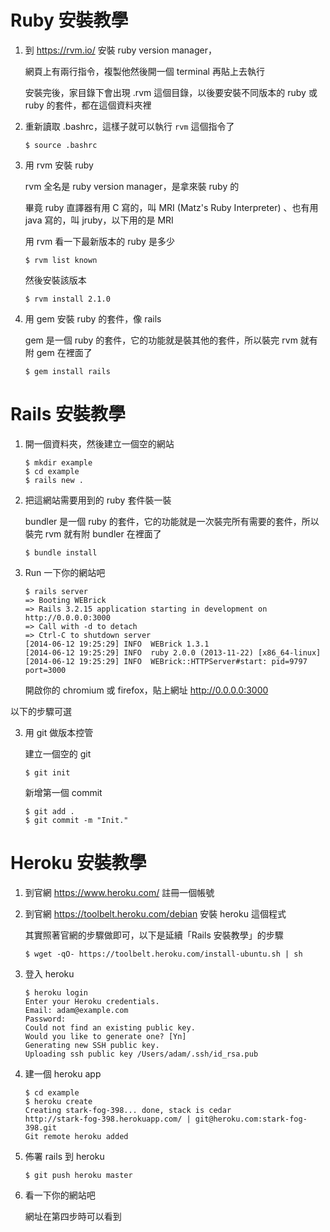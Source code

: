 #   Ruby 安裝教學

1.  到 https://rvm.io/ 安裝 ruby version manager，

    網頁上有兩行指令，複製他然後開一個 terminal 再貼上去執行

    安裝完後，家目錄下會出現 .rvm 這個目錄，以後要安裝不同版本的 ruby 或 ruby 的套件，都在這個資料夾裡

2.  重新讀取 .bashrc，這樣子就可以執行 `rvm` 這個指令了

        $ source .bashrc

3.  用 rvm 安裝 ruby

    rvm 全名是 ruby version manager，是拿來裝 ruby 的

    畢竟 ruby 直譯器有用 C 寫的，叫 MRI (Matz's Ruby Interpreter) 、也有用 java 寫的，叫 jruby，以下用的是 MRI

    用 rvm 看一下最新版本的 ruby 是多少

        $ rvm list known

    然後安裝該版本

        $ rvm install 2.1.0

4.  用 gem 安裝 ruby 的套件，像 rails

    gem 是一個 ruby 的套件，它的功能就是裝其他的套件，所以裝完 rvm 就有附 gem 在裡面了

        $ gem install rails 

#   Rails 安裝教學

1.  開一個資料夾，然後建立一個空的網站

        $ mkdir example
        $ cd example
        $ rails new .

2.  把這網站需要用到的 ruby 套件裝一裝

    bundler 是一個 ruby 的套件，它的功能就是一次裝完所有需要的套件，所以裝完 rvm 就有附 bundler 在裡面了

        $ bundle install

3.  Run 一下你的網站吧

        $ rails server
        => Booting WEBrick
        => Rails 3.2.15 application starting in development on http://0.0.0.0:3000
        => Call with -d to detach
        => Ctrl-C to shutdown server
        [2014-06-12 19:25:29] INFO  WEBrick 1.3.1
        [2014-06-12 19:25:29] INFO  ruby 2.0.0 (2013-11-22) [x86_64-linux]
        [2014-06-12 19:25:29] INFO  WEBrick::HTTPServer#start: pid=9797 port=3000

    開啟你的 chromium 或 firefox，貼上網址 http://0.0.0.0:3000

以下的步驟可選

3.  用 git 做版本控管

    建立一個空的 git

        $ git init

    新增第一個 commit 

        $ git add .
        $ git commit -m "Init."

#   Heroku 安裝教學

1.  到官網 https://www.heroku.com/ 註冊一個帳號

2.  到官網 https://toolbelt.heroku.com/debian 安裝 heroku 這個程式

    其實照著官網的步驟做即可，以下是延續「Rails 安裝教學」的步驟

        $ wget -qO- https://toolbelt.heroku.com/install-ubuntu.sh | sh

3.  登入 heroku

        $ heroku login
        Enter your Heroku credentials.
        Email: adam@example.com
        Password:
        Could not find an existing public key.
        Would you like to generate one? [Yn]
        Generating new SSH public key.
        Uploading ssh public key /Users/adam/.ssh/id_rsa.pub

4.  建一個 heroku app

        $ cd example
        $ heroku create
        Creating stark-fog-398... done, stack is cedar
        http://stark-fog-398.herokuapp.com/ | git@heroku.com:stark-fog-398.git
        Git remote heroku added

5.  佈署 rails 到 heroku

        $ git push heroku master 

6.  看一下你的網站吧

    網址在第四步時可以看到
